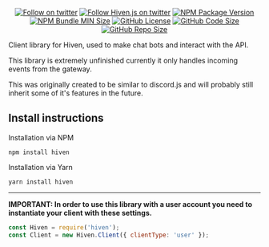 <p align="center">
  <a href="https://twitter.com/dustinrouillard"><img src="https://img.shields.io/twitter/follow/dustinrouillard.svg?label=Follow" alt="Follow on twitter"></a>
  <a href="https://twitter.com/hivenjs"><img src="https://img.shields.io/twitter/follow/hivenjs.svg?label=Hiven.js+Twitter" alt="Follow Hiven.js on twitter"></a> 
  <a href="https://npmjs.com/@hivenapp/hiven.js"><img src="https://img.shields.io/npm/v/@hivenapp/hiven.js.svg" alt="NPM Package Version"></a>
  <a href="https://npmjs.com/@hivenapp/hiven.js"><img src="https://img.shields.io/bundlephobia/min/@hivenapp/hiven.js.svg" alt="NPM Bundle MIN Size"></a>
  <a href="https://github.com/hivenapp/hiven.js"><img src="https://img.shields.io/github/license/hivenapp/hiven.js.svg" alt="GitHub License"></a>
  <a href="https://github.com/hivenapp/hiven.js"><img src="https://img.shields.io/github/languages/code-size/hivenapp/hiven.js.svg" alt="GitHub Code Size"></a>
  <a href="https://github.com/hivenapp/hiven.js"><img src="https://img.shields.io/github/repo-size/hivenapp/hiven.js.svg" alt="GitHub Repo Size"></a>
</p>

Client library for Hiven, used to make chat bots and interact with the API.

This library is extremely unfinished currently it only handles incoming events from the gateway.

This was originally created to be similar to discord.js and will probably still inherit some of it's features in the future.

## Install instructions

Installation via NPM

`npm install hiven`

Installation via Yarn

`yarn install hiven`

---

**IMPORTANT: In order to use this library with a user account you need to instantiate your client with these settings.**

```js
const Hiven = require('hiven');
const Client = new Hiven.Client({ clientType: 'user' });
```
